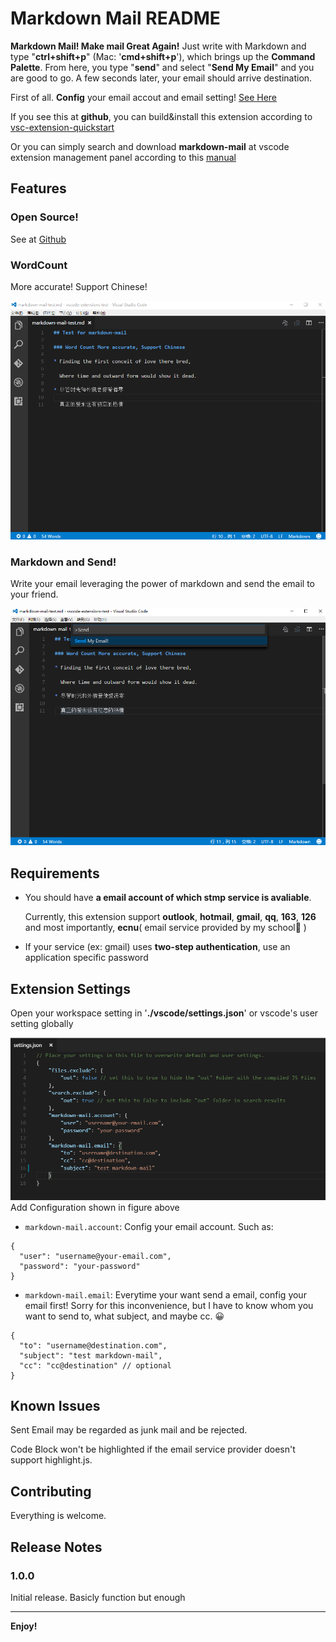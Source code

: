 # Markdown Mail README

**Markdown Mail! Make mail Great Again!** Just write with Markdown and
type "**ctrl+shift+p**" (Mac: '**cmd+shift+p**'), which brings up the 
**Command Palette**. From here, you type "**send**" and select "**Send My Email**"
and you are good to go. A few seconds later, your email should arrive destination.

First of all. **Config** your email accout and email setting! [See Here](#Settings)

If you see this at **github**, you can build&install this extension according to [vsc-extension-quickstart](vsc-extension-quickstart.md#Packaging)

Or you can simply search and download **markdown-mail** at vscode extension management panel according to this [manual](http://code.visualstudio.com/docs/extensions/install-extension)

## Features

### Open Source!

See at [Github](https://github.com/Excited-ccccly/markdown-mail)

### WordCount
  More accurate! Support Chinese!

![WordCount](resources/word-count.png)

### Markdown and Send!
  Write your email leveraging the power of markdown and send the email to your friend.

![send](resources/send.png)

## Requirements

* You should have **a email account of which stmp service is avaliable**.

  Currently, this extension support **outlook**, **hotmail**, **gmail**, **qq**, **163**, **126**
  and most importantly, **ecnu**( email service provided by my school🙇 )

* If your service (ex: gmail) uses **two-step authentication**, use an application specific password

<h2 id="Settings">Extension Settings</h2>

Open your workspace setting in '**./vscode/settings.json**' or vscode's user setting globally

![Extension Config](resources/extension-config.png)
Add Configuration shown in figure above
  * `markdown-mail.account`: Config your email account. Such as:

  ```
  {
    "user": "username@your-email.com",
    "password": "your-password"
  }
  ```

  * `markdown-mail.email`: Everytime your want send a email, config your email first!
  Sorry for this inconvenience, but I have to know whom you want to send to, what subject, and maybe cc. 😀

  ```
  {
    "to": "username@destination.com",
    "subject": "test markdown-mail",
    "cc": "cc@destination" // optional
  }
  ```
  
## Known Issues

Sent Email may be regarded as junk mail and be rejected.

Code Block won't be highlighted if the email service provider doesn't support highlight.js.

## Contributing

Everything is welcome.

## Release Notes

### 1.0.0

Initial release. Basicly function but enough

----------------------------------------------

**Enjoy!**